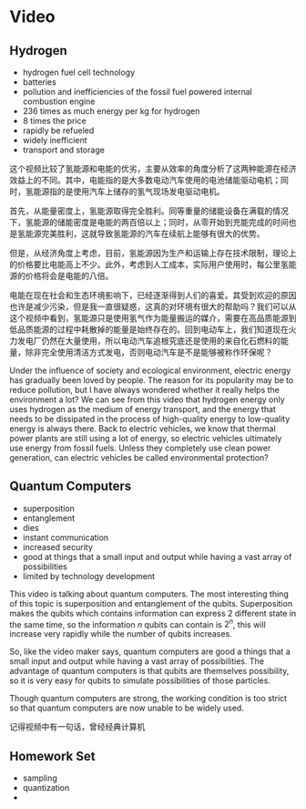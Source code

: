# Video

## Hydrogen

- hydrogen fuel cell technology
- batteries
- pollution and inefficiencies of the fossil fuel powered internal combustion engine
- 236 times as much energy per kg for hydrogen
- 8 times the price
- rapidly be refueled
- widely inefficient
- transport and storage

这个视频比较了氢能源和电能的优劣，主要从效率的角度分析了这两种能源在经济效益上的不同。其中，电能指的是大多数电动汽车使用的电池储能驱动电机；同时，氢能源指的是使用汽车上储存的氢气现场发电驱动电机。

首先，从能量密度上，氢能源取得完全胜利。同等重量的储能设备在满载的情况下，氢能源的储能密度是电能的两百倍以上；同时，从零开始到充能完成的时间也是氢能源完美胜利，这就导致氢能源的汽车在续航上能够有很大的优势。

但是，从经济角度上考虑，目前，氢能源因为生产和运输上存在技术限制，理论上的价格要比电能高上不少。此外，考虑到人工成本，实际用户使用时，每公里氢能源的价格将会是电能的八倍。

电能在现在社会和生态环境影响下，已经逐渐得到人们的喜爱。其受到欢迎的原因也许是减少污染，但是我一直很疑惑，这真的对环境有很大的帮助吗？我们可以从这个视频中看到，氢能源只是使用氢气作为能量搬运的媒介，需要在高品质能源到低品质能源的过程中耗散掉的能量是始终存在的。回到电动车上，我们知道现在火力发电厂仍然在大量使用，所以电动汽车追根究底还是使用的来自化石燃料的能量，除非完全使用清洁方式发电，否则电动汽车是不是能够被称作环保呢？

Under the influence of society and ecological environment, electric energy has gradually been loved by people. The reason for its popularity may be to reduce pollution, but I have always wondered whether it really helps the environment a lot? We can see from this video that hydrogen energy only uses hydrogen as the medium of energy transport, and the energy that needs to be dissipated in the process of high-quality energy to low-quality energy is always there. Back to electric vehicles, we know that thermal power plants are still using a lot of energy, so electric vehicles ultimately use energy from fossil fuels. Unless they completely use clean power generation, can electric vehicles be called environmental protection?

##  Quantum Computers

- superposition
- entanglement
- dies
- instant communication
- increased security
- good at things that a small input and output while having a vast array of possibilities
- limited by technology development

This video is talking about quantum computers. The most interesting thing of this topic is superposition and entanglement of the qubits. Superposition makes the qubits which contains information can express 2 different state in the same time, so the information $n$ qubits can contain is $2^n$, this will increase very rapidly while the number of qubits increases.

So, like the video maker says, quantum computers are good a things that a small input and output while having a vast array of possibilities. The advantage of quantum computers is that qubits are themselves possibility, so it is very easy for qubits to simulate possibilities of those particles.

Though quantum computers are strong, the working condition is too strict so that quantum computers are now unable to be widely used.

记得视频中有一句话，曾经经典计算机

## Homework  Set

- sampling
- quantization
- 